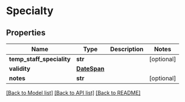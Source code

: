 # Specialty

## Properties
Name | Type | Description | Notes
------------ | ------------- | ------------- | -------------
**temp_staff_speciality** | **str** |  | [optional] 
**validity** | [**DateSpan**](DateSpan.md) |  | 
**notes** | **str** |  | [optional] 

[[Back to Model list]](../README.md#documentation-for-models) [[Back to API list]](../README.md#documentation-for-api-endpoints) [[Back to README]](../README.md)


